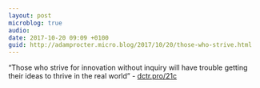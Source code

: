 ```yaml
---
layout: post
microblog: true
audio: 
date: 2017-10-20 09:09 +0100
guid: http://adamprocter.micro.blog/2017/10/20/those-who-strive.html
---
```

“Those who strive for innovation without inquiry will have trouble getting their ideas to thrive in the real world” - [dctr.pro/21c](http://dctr.pro/21c)
